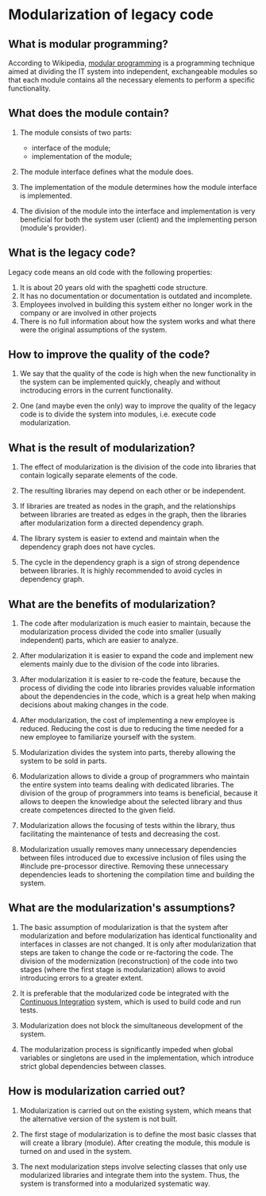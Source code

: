 # Modularization of legacy code

## What is modular programming?

According to Wikipedia, [modular programming](https://en.wikipedia.org/wiki/Modular_programming) is a programming technique aimed at dividing the IT system into independent, exchangeable modules so that each module contains all the necessary elements to perform a specific functionality.


## What does the module contain?
1. The module consists of two parts:
    - interface of the module;
    - implementation of the module;

2. The module interface defines what the module does.

3. The implementation of the module determines how the module interface is implemented.

4. The division of the module into the interface and implementation is very beneficial for both the system user (client) and the implementing person (module's provider).

## What is the legacy code?
Legacy code means an old code with the following properties:
1. It is about 20 years old with the spaghetti code structure.
2. It has no documentation or documentation is outdated and incomplete.
3. Employees involved in building this system either no longer work in the company or are involved in other projects
4. There is no full information about how the system works and what there were the original assumptions of the system.


## How to improve the quality of the code?

1. We say that the quality of the code is high when the new functionality in the system can be implemented quickly, cheaply and without inctroducing errors in the current functionality.

2. One (and maybe even the only) way to improve the quality of the legacy code is to divide the system into modules, i.e. execute code modularization.

## What is the result of modularization?

1. The effect of modularization is the division of the code into libraries that contain logically separate elements of the code.

2. The resulting libraries may depend on each other or be independent.

3. If libraries are treated as nodes in the graph, and the relationships between libraries are treated as edges in the graph, then the libraries after modularization form a directed dependency graph.

4. The library system is easier to extend and maintain when the dependency graph does not have cycles.

5. The cycle in the dependency graph is a sign of strong dependence between libraries. It is highly recommended to avoid cycles in dependency graph.


## What are the benefits of modularization?


1. The code after modularization is much easier to maintain, because the modularization process divided the code into smaller (usually independent) parts, which are easier to analyze.

2. After modularization it is easier to expand the code and implement new elements mainly due to the division of the code into libraries.

3. After modularization it is easier to re-code the feature, because the process of dividing the code into libraries provides valuable information about the dependencies in the code, which is a great help when making decisions about making changes in the code.

4. After modularization, the cost of implementing a new employee is reduced. Reducing the cost is due to reducing the time needed for a new employee to familiarize yourself with the system.

5. Modularization divides the system into parts, thereby allowing the system to be sold in parts.

6. Modularization allows to divide a group of programmers who maintain the entire system into teams dealing with dedicated libraries. The division of the group of programmers into teams is beneficial, because it allows to deepen the knowledge about the selected library and thus create competences directed to the given field.
    
7. Modularization allows the focusing of tests within the library, thus facilitating the maintenance of tests and decreasing the cost.

8. Modularization usually removes many unnecessary dependencies between files introduced due to excessive inclusion of files using the #include pre-processor directive. Removing these unnecessary dependencies leads to shortening the compilation time and building the system.


## What are the modularization's assumptions?

1. The basic assumption of modularization is that the system after modularization and before modularization has identical functionality and interfaces in classes are not changed. It is only after modularization that steps are taken to change the code or re-factoring the code. The division of the modernization (reconstruction) of the code into two stages (where the first stage is modularization) allows to avoid introducing errors to a greater extent.
    
2. It is preferable that the modularized code be integrated with the [Continuous Integration](https://en.wikipedia.org/wiki/Continuous_integration) system, which is used to build code and run tests.

3. Modularization does not block the simultaneous development of the system.

4. The modularization process is significantly impeded when global variables or singletons are used in the implementation, which introduce strict global dependencies between classes.


## How is modularization carried out? 

1. Modularization is carried out on the existing system, which means that the alternative version of the system is not built.

2. The first stage of modularization is to define the most basic classes that will create a library (module). After creating the module, this module is turned on and used in the system.

3. The next modularization steps involve selecting classes that only use modularized libraries and integrate them into the system. Thus, the system is transformed into a modularized systematic way.
